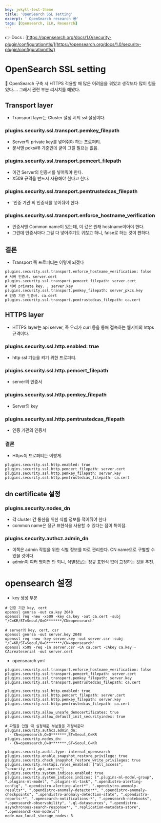 ```yaml
---
key: jekyll-text-theme
title: 'OpenSearch SSL setting'
excerpt: ' OpenSearch research 😎'
tags: [Opensearch, ELK, Research]
---
```


👉 Docs : [https://opensearch.org/docs/1.0/security-plugin/configuration/tls/](https://opensearch.org/docs/1.0/security-plugin/configuration/tls/)

# OpenSearch SSL setting

🎯 OpenSearch 구축 시 HTTPS 적용할 때 많은 어려움을 겪었고 생각보다 많이 힘들었다.... 그래서 관련 부분 리서치를 해봤다.

## Transport layer

- Transport layer는 Cluster 설정 시의 ssl 설정이다. 

### plugins.security.ssl.transport.pemkey_filepath

- Server의 private key를 넣어줘야 하는 프로퍼티.
- 문서엔 pcks#8 기준인데 굳이 그럴 필요는 없음.

### plugins.security.ssl.transport.pemcert_filepath

- 이건 Server의 인증서를 넣어줘야 한다.
- X509 규격을 반드시 사용해야 한다고 한다.

### plugins.security.ssl.transport.pemtrustedcas_filepath

- ‘인증 기관’의 인증서를 넣어줘야 한다.

### plugins.security.ssl.transport.enforce_hostname_verification

- 인증서엔 Common name이 있는데, 이 값은 원래 hostname이어야 한다.
- 그런데 인증서마다 그걸 다 넣어주기도 귀찮고 하니, false로 하는 것이 편하다.

## 결론

- Transport 쪽 프로퍼티는 이렇게 되겠다

```
plugins.security.ssl.transport.enforce_hostname_verification: false
# 서버 인증서. server.cert
plugins.security.ssl.transport.pemcert_filepath: server.cert
# 서버 private key. . server.key
plugins.security.ssl.transport.pemkey_filepath: server_pkcs.key
# 인증 기관 인증서. ca.cert
plugins.security.ssl.transport.pemtrustedcas_filepath: ca.cert
```

## HTTPS layer

- HTTPS layer는 api server, 즉 우리가 curl 등을 통해 접속하는 웹서버의 https 규격이다.

### plugins.security.ssl.http.enabled: true

- http ssl 기능을 켜기 위한 프로퍼티.

### plugins.security.ssl.http.pemcert_filepath

- server의 인증서

### plugins.security.ssl.http.pemkey_filepath

- Server의 key

### plugins.security.ssl.http.pemtrustedcas_filepath

- 인증 기관의 인증서

### 결론

- Https쪽 프로퍼티는 이렇게.

```
plugins.security.ssl.http.enabled: true
plugins.security.ssl.http.pemcert_filepath: server.cert
plugins.security.ssl.http.pemkey_filepath: server.key
plugins.security.ssl.http.pemtrustedcas_filepath: ca.cert
```

## dn certificate 설정

### plugins.security.nodes_dn

- 각 cluster 간 통신을 위한 식별 정보를 적어줘야 한다
- common name은 정규 표현식을 사용할 수 있다는 점이 특이점.

### plugins.security.authcz.admin_dn

- 이쪽은 admin 작업을 위한 식별 정보를 따로 관리한다. CN name으로 구별할 수 있을 것이다.
- admin이 여러 명이면 안 되니, 식별정보는 정규 표현식 없이 고정하는 것을 추천.

# opensearch 설정

- key 생성 부분 

```
# 인증 기관 key, cert
openssl genrsa -out ca.key 2048
openssl req -new -x509 -key ca.key -out ca.cert -subj "/C=KR/ST=Seoul/O=O*******/CN=opensearch"

# server의 key, cert, csr
openssl genrsa -out server.key 2048
openssl req -new -key server.key -out server.csr -subj "/C=KR/ST=Seoul/O=O*******/CN=opensearch"
openssl x509 -req -in server.csr -CA ca.cert -CAkey ca.key -CAcreateserial -out server.cert
```

- opensearch.yml

```
plugins.security.ssl.transport.enforce_hostname_verification: false
plugins.security.ssl.transport.pemcert_filepath: server.cert
plugins.security.ssl.transport.pemkey_filepath: server.key
plugins.security.ssl.transport.pemtrustedcas_filepath: ca.cert

plugins.security.ssl.http.enabled: true
plugins.security.ssl.http.pemcert_filepath: server.cert
plugins.security.ssl.http.pemkey_filepath: server.key
plugins.security.ssl.http.pemtrustedcas_filepath: ca.cert

plugins.security.allow_unsafe_democertificates: true
plugins.security.allow_default_init_securityindex: true

# 파일을 만들 때 설정해준 부분들을 지정해준다
plugins.security.authcz.admin_dn:
  - CN=opensearch,O=O*******,ST=Seoul,C=KR
plugins.security.nodes_dn:
  - CN=opensearch,O=O*******,ST=Seoul,C=KR

plugins.security.audit.type: internal_opensearch
plugins.security.enable_snapshot_restore_privilege: true
plugins.security.check_snapshot_restore_write_privileges: true
plugins.security.restapi.roles_enabled: ["all_access", "security_rest_api_access"]
plugins.security.system_indices.enabled: true
plugins.security.system_indices.indices: [".plugins-ml-model-group", ".plugins-ml-model", ".plugins-ml-task", ".opendistro-alerting-config", ".opendistro-alerting-alert*", ".opendistro-anomaly-results*", ".opendistro-anomaly-detector*", ".opendistro-anomaly-checkpoints", ".opendistro-anomaly-detection-state", ".opendistro-reports-*", ".opensearch-notifications-*", ".opensearch-notebooks", ".opensearch-observability", ".ql-datasources", ".opendistro-asynchronous-search-response*", ".replication-metadata-store", ".opensearch-knn-models"]
node.max_local_storage_nodes: 3
```
